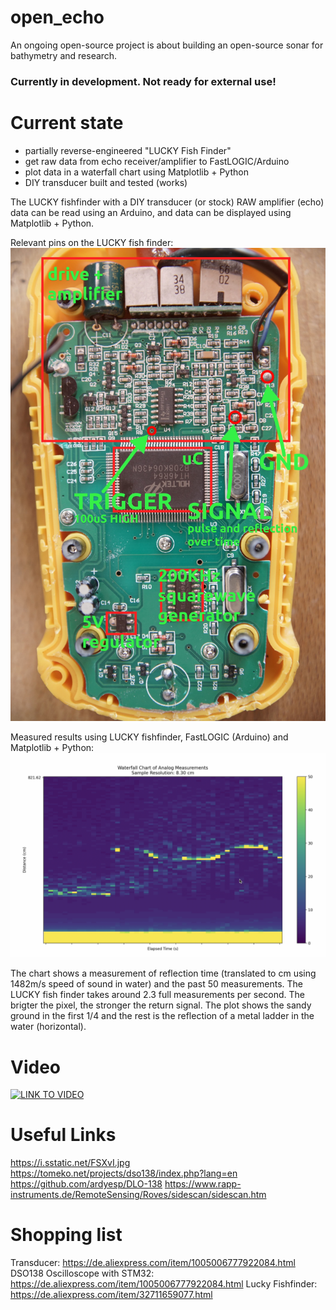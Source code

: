# open_echo
An ongoing open-source project is about building an open-source sonar for bathymetry and research.

### Currently in development. Not ready for external use!

# Current state
- partially reverse-engineered "LUCKY Fish Finder"
- get raw data from echo receiver/amplifier to FastLOGIC/Arduino
- plot data in a waterfall chart using Matplotlib + Python
- DIY transducer built and tested (works)

The LUCKY fishfinder with a DIY transducer (or stock) RAW amplifier (echo) data can be read using an Arduino, and data can be displayed using Matplotlib + Python.

Relevant pins on the LUCKY fish finder:
<img alt="LUCKY fishfinder pin hack" src="/reverse_engineering/images/fishfinder_pins.jpg">

Measured results using LUCKY fishfinder, FastLOGIC (Arduino) and Matplotlib + Python:
<img alt="LUCKY fishfinder pin hack" src="/reverse_engineering/images/echo_capture.jpg">

The chart shows a measurement of reflection time (translated to cm using 1482m/s speed of sound in water) and the past 50 measurements. The LUCKY fish finder takes around 2.3 full measurements per second. The brigter the pixel, the stronger the return signal. The plot shows the sandy ground in the first 1/4 and the rest is the reflection of a metal ladder in the water (horizontal).


# Video
[![LINK TO VIDEO](https://img.youtube.com/vi/UDYWQIizN7A/0.jpg)](https://www.youtube.com/watch?v=UDYWQIizN7A)

# Useful Links
https://i.sstatic.net/FSXvI.jpg
https://tomeko.net/projects/dso138/index.php?lang=en
https://github.com/ardyesp/DLO-138
https://www.rapp-instruments.de/RemoteSensing/Roves/sidescan/sidescan.htm

# Shopping list
Transducer: https://de.aliexpress.com/item/1005006777922084.html
DSO138 Oscilloscope with STM32: https://de.aliexpress.com/item/1005006777922084.html
Lucky Fishfinder: https://de.aliexpress.com/item/32711659077.html

